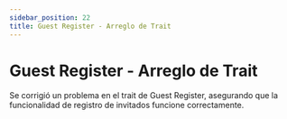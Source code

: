 ```yaml
---
sidebar_position: 22
title: Guest Register - Arreglo de Trait
---
```


# Guest Register - Arreglo de Trait

Se corrigió un problema en el trait de Guest Register, asegurando que la funcionalidad de registro de invitados funcione correctamente.
